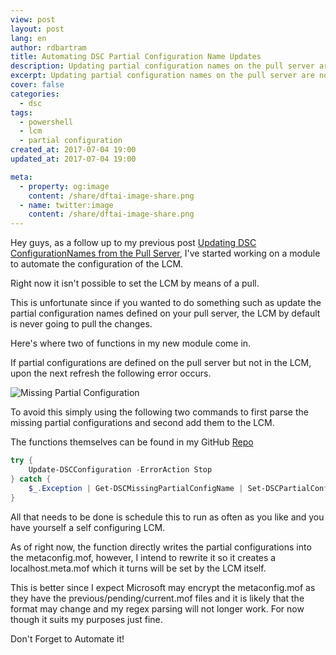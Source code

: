 ```yaml
---
view: post
layout: post
lang: en
author: rdbartram
title: Automating DSC Partial Configuration Name Updates
description: Updating partial configuration names on the pull server are not automatically reflected in LCM...until now.
excerpt: Updating partial configuration names on the pull server are not automatically reflected in LCM...until now.
cover: false
categories:
  - dsc
tags:
  - powershell
  - lcm
  - partial configuration
created_at: 2017-07-04 19:00
updated_at: 2017-07-04 19:00

meta:
  - property: og:image
    content: /share/dftai-image-share.png
  - name: twitter:image
    content: /share/dftai-image-share.png
---
```


Hey guys, as a follow up to my previous post [Updating DSC ConfigurationNames from the Pull Server](http://www.dftai.ch/trending/updating-dsc-confignames-pull-server/), I've started working on a module to automate the configuration of the LCM.

Right now it isn't possible to set the LCM by means of a pull.

This is unfortunate since if you wanted to do something such as update the partial configuration names defined on your pull server, the LCM by default is never going to pull the changes.

Here's where two of functions in my new module come in.

If partial configurations are defined on the pull server but not in the LCM, upon the next refresh the following error occurs.

![Missing Partial Configuration](./images/MissingPartialConfiguration.png)

To avoid this simply using the following two commands to first parse the missing partial configurations and second add them to the LCM.

The functions themselves can be found in my GitHub [Repo](https://github.com/rdbartram/PS-Tips-Tricks/)

```powershell
try {
    Update-DSCConfiguration -ErrorAction Stop
} catch {
    $_.Exception | Get-DSCMissingPartialConfigName | Set-DSCPartialConfiguration
}
```

All that needs to be done is schedule this to run as often as you like and you have yourself a self configuring LCM.

As of right now, the function directly writes the partial configurations into the metaconfig.mof, however, I intend to rewrite it so it creates a localhost.meta.mof which it turns will be set by the LCM itself.

This is better since I expect Microsoft may encrypt the metaconfig.mof as they have the previous/pending/current.mof files and it is likely that the format may change and my regex parsing will not longer work. For now though it suits my purposes just fine.

Don't Forget to Automate it!
